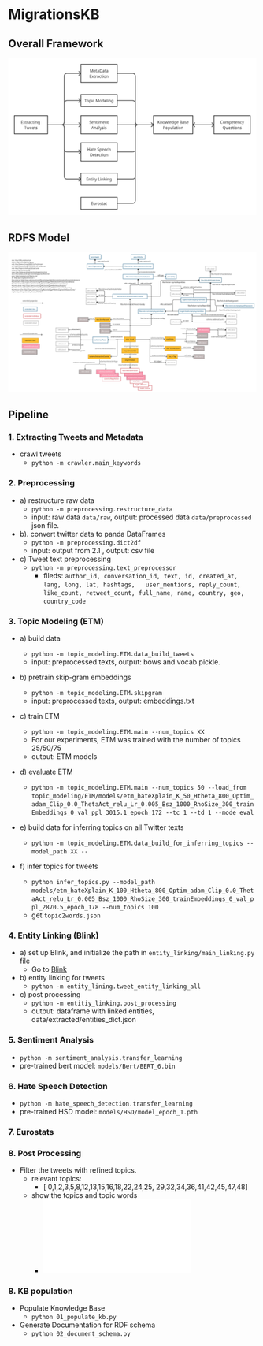 # MigrationsKB

## Overall Framework
![](images/overall-framework.png)

## RDFS Model
![](images/migrationKB_schema.jpg)

## Pipeline

### 1. Extracting Tweets and Metadata
- crawl tweets
  - `python -m crawler.main_keywords`

### 2. Preprocessing
* a) restructure raw data
  - `python -m preprocessing.restructure_data`
  - input: raw data `data/raw`, output: processed data `data/preprocessed` json file.
* b). convert twitter data to panda DataFrames
    - `python -m preprocessing.dict2df`
    - input: output from 2.1 , output: csv file
* c) Tweet text preprocessing
  * `python -m preprocessing.text_preprocessor`
      - fileds: 
            ```
                author_id, conversation_id, text, id, created_at, lang, long, lat, hashtags,  
                user_mentions, reply_count, like_count, retweet_count, full_name, name, country,
                geo, country_code
            ```

### 3. Topic Modeling (ETM)
* a) build data
  * `python -m topic_modeling.ETM.data_build_tweets`
  * input: preprocessed texts, output: bows and vocab pickle.
* b) pretrain skip-gram embeddings
  * `python -m topic_modeling.ETM.skipgram`
  * input: preprocessed texts, output: embeddings.txt
* c) train ETM
  * `python -m topic_modeling.ETM.main --num_topics XX`
  * For our experiments, ETM was trained with the number of topics 25/50/75
  * output: ETM models
* d) evaluate ETM
  * `python -m topic_modeling.ETM.main --num_topics 50 --load_from topic_modeling/ETM/models/etm_hateXplain_K_50_Htheta_800_Optim_adam_Clip_0.0_ThetaAct_relu_Lr_0.005_Bsz_1000_RhoSize_300_trainEmbeddings_0_val_ppl_3015.1_epoch_172 --tc 1 --td 1 --mode eval`
* e) build data for inferring topics on all Twitter texts
  * `python -m topic_modeling.ETM.data_build_for_inferring_topics --model_path XX --`

* f) infer topics for tweets
  * `python infer_topics.py --model_path models/etm_hateXplain_K_100_Htheta_800_Optim_adam_Clip_0.0_ThetaAct_relu_Lr_0.005_Bsz_1000_RhoSize_300_trainEmbeddings_0_val_ppl_2870.5_epoch_178 --num_topics 100 `
  * get `topic2words.json`


### 4. Entity Linking (Blink)
* a) set up Blink, and initialize the path in `entity_linking/main_linking.py` file
  * Go to [Blink](https://github.com/facebookresearch/BLINK)
* b) entity linking for tweets
  * `python -m entity_lining.tweet_entity_linking_all`
* c) post processing 
  * `python -m entitiy_linking.post_processing`
  * output: dataframe with linked entities, data/extracted/entities_dict.json
  

### 5. Sentiment Analysis
* `python -m sentiment_analysis.transfer_learning`
* pre-trained bert model: `models/Bert/BERT_6.bin`

### 6. Hate Speech Detection
* `python -m hate_speech_detection.transfer_learning`
* pre-trained HSD model: `models/HSD/model_epoch_1.pth`

### 7. Eurostats



### 8. Post Processing
* Filter the tweets with refined topics.
  * relevant topics: 
    * [ 0,1,2,3,5,8,12,13,15,16,18,22,24,25, 29,32,34,36,41,42,45,47,48]
  * show the topics and topic words
    * ![](topic_modeling/topic_words/topicwords_50.json)
  

### 8. KB population
* Populate Knowledge Base
  * `python 01_populate_kb.py`
* Generate Documentation for RDF schema
  * `python 02_document_schema.py`
